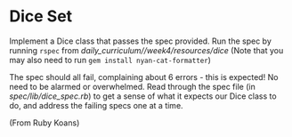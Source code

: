 Dice Set
========
Implement a Dice class that passes the spec provided. Run the spec by running ```rspec``` from *daily_curriculum//week4/resources/dice* (Note that you may also need to run ```gem install nyan-cat-formatter```)

The spec should all fail, complaining about 6 errors - this is expected! No need to be alarmed or overwhelmed. Read through the spec file (in *spec/lib/dice_spec.rb*) to get a sense of what it expects our Dice class to do, and address the failing specs one at a time.

(From Ruby Koans)
